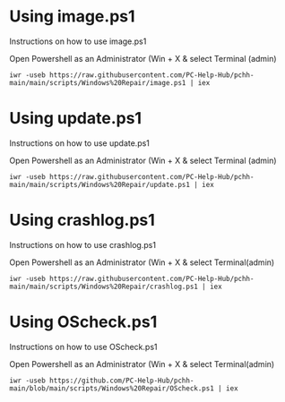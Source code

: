 # Using image.ps1
Instructions on how to use image.ps1

Open Powershell as an Administrator (Win + X & select Terminal (admin)

```
iwr -useb https://raw.githubusercontent.com/PC-Help-Hub/pchh-main/main/scripts/Windows%20Repair/image.ps1 | iex
```

# Using update.ps1
Instructions on how to use update.ps1

Open Powershell as an Administrator (Win + X & select Terminal (admin)

```
iwr -useb https://raw.githubusercontent.com/PC-Help-Hub/pchh-main/main/scripts/Windows%20Repair/update.ps1 | iex
```

# Using crashlog.ps1
Instructions on how to use crashlog.ps1

Open Powershell as an Administrator (Win + X & select Terminal(admin)

```
iwr -useb https://raw.githubusercontent.com/PC-Help-Hub/pchh-main/main/scripts/Windows%20Repair/crashlog.ps1 | iex
```

# Using OScheck.ps1
Instructions on how to use OScheck.ps1

Open Powershell as an Administrator (Win + X & select Terminal(admin)

```
iwr -useb https://github.com/PC-Help-Hub/pchh-main/blob/main/scripts/Windows%20Repair/OScheck.ps1 | iex
```
